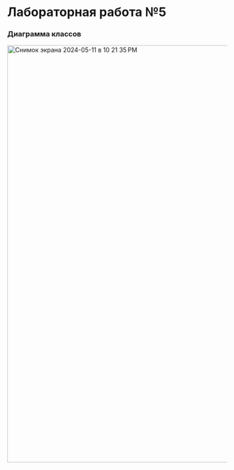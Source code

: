 # Лабораторная работа №5

### Диаграмма классов

<img width="956" alt="Снимок экрана 2024-05-11 в 10 21 35 PM" src="https://github.com/vasilinich11/rtippo_university/assets/88510499/4ac1e256-1fbc-47cb-97e5-afd0f16f272a">
